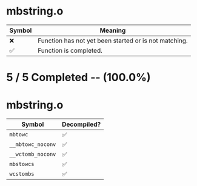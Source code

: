 # mbstring.o
| Symbol | Meaning 
| ------------- | ------------- 
| :x: | Function has not yet been started or is not matching. 
| :white_check_mark: | Function is completed. 


# 5 / 5 Completed -- (100.0%)
# mbstring.o
| Symbol | Decompiled? |
| ------------- | ------------- |
| `mbtowc` | :white_check_mark: |
| `__mbtowc_noconv` | :white_check_mark: |
| `__wctomb_noconv` | :white_check_mark: |
| `mbstowcs` | :white_check_mark: |
| `wcstombs` | :white_check_mark: |
